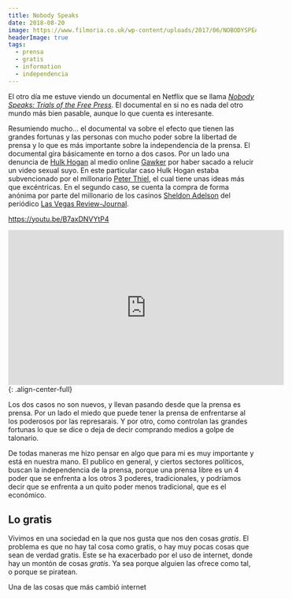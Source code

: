 ```yaml
---
title: Nobody Speaks
date: 2018-08-20
image: https://www.filmoria.co.uk/wp-content/uploads/2017/06/NOBODYSPEAK_UK-e1497605676728-640x300.jpg
headerImage: true
tags: 
  - prensa
  - gratis
  - information
  - independencia
---
```


El otro día me estuve viendo un documental en Netflix que se llama [*Nobody Speaks: Trials of the Free Press*](https://en.wikipedia.org/wiki/Nobody_Speak:_Trials_of_the_Free_Press). El documental en si no es nada del otro mundo más bien pasable, aunque lo que cuenta es interesante. 

Resumiendo mucho... el documental va sobre el efecto que tienen las grandes fortunas y las personas con mucho poder sobre la libertad de prensa y lo que es más importante sobre la independencia de la prensa. El documental gira básicamente en torno a dos casos. Por un lado una denuncia de [Hulk Hogan](https://en.wikipedia.org/wiki/Hulk_Hogan) al medio online [Gawker](https://en.wikipedia.org/wiki/Gawker_Media) por haber sacado a relucir un video sexual suyo. En este particular caso Hulk Hogan estaba subvencionado por el millonario [Peter Thiel](https://en.wikipedia.org/wiki/Peter_Thiel), el cual tiene unas ideas más que excéntricas. En el segundo caso, se cuenta la compra de forma anónima por parte del millonario de los casinos [Sheldon Adelson](https://en.wikipedia.org/wiki/Sheldon_Adelson) del periódico [Las Vegas Review-Journal](https://en.wikipedia.org/wiki/Las_Vegas_Review-Journal). 

https://youtu.be/B7axDNVYtP4

<iframe width="560" height="315" src="https://www.youtube.com/embed/B7axDNVYtP4" frameborder="0" allow="autoplay; encrypted-media" allowfullscreen></iframe>{: .align-center-full}

Los dos casos no son nuevos, y llevan pasando desde que la prensa es prensa. Por un lado el miedo que puede tener la prensa de enfrentarse al los poderosos por las represarais. Y por otro, como controlan las grandes fortunas lo que se dice o deja de decir comprando medios a golpe de talonario. 

De todas maneras me hizo pensar en algo que para mi es muy importante y está en nuestra mano. El publico en general, y ciertos sectores políticos, buscan la independencia de la prensa, porque una prensa libre es un 4 poder que se enfrenta a los otros 3 poderes, tradicionales, y podríamos decir que se enfrenta a un quito poder menos tradicional, que es el económico. 

## Lo gratis

Vivimos en una sociedad en la que nos gusta que nos den cosas *gratis*. El problema es que no hay tal cosa como gratis, o hay muy pocas cosas que sean de verdad gratis. Este se ha exacerbado por el uso de internet, donde hay un montón de cosas *gratis*. Ya sea porque alguien las ofrece como tal, o porque se piratean. 

Una de las cosas que más cambió internet   
